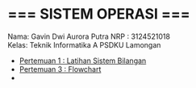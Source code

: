 # === SISTEM OPERASI ===
Nama: Gavin Dwi Aurora Putra
NRP : 3124521018  
Kelas: Teknik Informatika A PSDKU Lamongan  

- [Pertemuan 1 : Latihan Sistem Bilangan](SistemBilangan.md)
- [Pertemuan 3 : Flowchart](Computer.md)
- 
